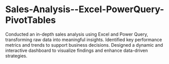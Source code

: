 # Sales-Analysis--Excel-PowerQuery-PivotTables
Conducted an in-depth sales analysis using Excel and Power Query, transforming raw data into meaningful insights. Identified key performance metrics and trends to support business decisions. Designed a dynamic and interactive dashboard to visualize findings and enhance data-driven strategies.
